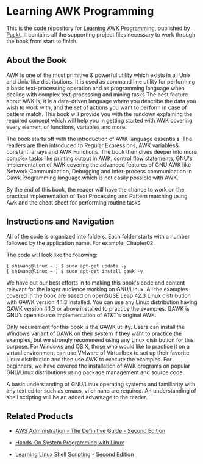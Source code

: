 # Learning AWK Programming
This is the code repository for [Learning AWK Programming](https://www.packtpub.com/big-data-and-business-intelligence/learning-awk-programming?utm_source=github&utm_medium=repository&utm_campaign=9781788391030), published by [Packt](https://www.packtpub.com/?utm_source=github). It contains all the supporting project files necessary to work through the book from start to finish.
## About the Book
AWK is one of the most primitive & powerful utility which exists in all Unix and Unix-like distributions. It is used as command line utility for performing a basic text-processing operation and as programming language when dealing with complex text-processing and mining tasks.The best feature about AWK is, it is a data-driven language where you describe the data you wish to work with, and the set of actions you want to perform in case of pattern match. This book will provide you with the rundown explaining the required concept which will help you in getting started with AWK covering every element of functions, variables and more.

The book starts off with the introduction of AWK language essentials. The readers are then introduced to Regular Expressions, AWK variables& constant, arrays and AWK Functions. The book then dives deeper into more complex tasks like printing output in AWK, control flow statements, GNU's implementation of AWK covering the advanced features of GNU AWK like Network Communication, Debugging and Inter-process communication in Gawk Programming language which is not easily possible with AWK.

By the end of this book, the reader will have the chance to work on the practical implementation of Text Processing and Pattern matching using Awk and the cheat sheet for performing routine tasks.

## Instructions and Navigation
All of the code is organized into folders. Each folder starts with a number followed by the application name. For example, Chapter02.



The code will look like the following:
```
[ shiwang@linux ~ ] $ sudo apt-get update -y
[ shiwang@linux ~ ] $ sudo apt-get install gawk -y
```

We have put our best efforts in to making this book's code and content relevant for the larger audience working on GNU/Linux. All the examples covered in the book are based on openSUSE Leap 42.3 Linux distribution with GAWK version 4.1.3 installed. You can use any Linux distribution having GAWK version 4.1.3 or above installed to practice the examples. GAWK is GNU’s open source implementation of AT&T's original AWK.

Only requirement for this book is the GAWK utility. Users can install the Windows variant of GAWK on their system if they want to practice the examples, but we strongly recommend using any Linux distribution for this purpose. For Windows and OS X, those who would like to practice it on a virtual environment can use VMware of Virtualbox to set up their favorite Linux distribution and then use AWK to execute the examples. For beginners, we have covered the installation of AWK programs on popular GNU/Linux distributions using package management and source code.

A basic understanding of GNU/Linux operating systems and familiarity with any text editor such as emacs, vi or nano are required. An understanding of shell scripting will be an added advantage to the reader.

## Related Products
* [AWS Administration - The Definitive Guide - Second Edition](https://www.packtpub.com/virtualization-and-cloud/aws-administration-definitive-guide-second-edition?utm_source=github&utm_medium=repository&utm_campaign=9781788478793)

* [Hands-On System Programming with Linux](https://www.packtpub.com/networking-and-servers/hands-system-programming-linux?utm_source=github&utm_medium=repository&utm_campaign=9781788998475)

* [Learning Linux Shell Scripting - Second Edition](https://www.packtpub.com/networking-and-servers/learning-linux-shell-scripting-second-edition?utm_source=github&utm_medium=repository&utm_campaign=9781788993197)


